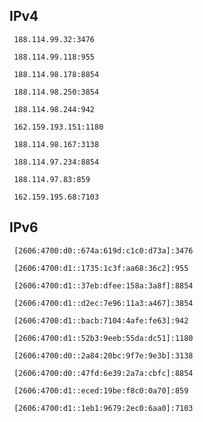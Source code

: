 ## IPv4
```
 188.114.99.32:3476
```
```
 188.114.99.118:955
```
```
 188.114.98.178:8854
```
```
 188.114.98.250:3854
```
```
 188.114.98.244:942
```
```
 162.159.193.151:1180
```
```
 188.114.98.167:3138
```
```
 188.114.97.234:8854
```
```
 188.114.97.83:859
```
```
 162.159.195.68:7103
```

## IPv6
```
 [2606:4700:d0::674a:619d:c1c0:d73a]:3476
```
```
 [2606:4700:d1::1735:1c3f:aa68:36c2]:955
```
```
 [2606:4700:d1::37eb:dfee:158a:3a8f]:8854
```
```
 [2606:4700:d1::d2ec:7e96:11a3:a467]:3854
```
```
 [2606:4700:d1::bacb:7104:4afe:fe63]:942
```
```
 [2606:4700:d1::52b3:9eeb:55da:dc51]:1180
```
```
 [2606:4700:d0::2a84:20bc:9f7e:9e3b]:3138
```
```
 [2606:4700:d0::47fd:6e39:2a7a:cbfc]:8854
```
```
 [2606:4700:d1::eced:19be:f8c0:0a70]:859
```
```
 [2606:4700:d1::1eb1:9679:2ec0:6aa0]:7103
```
